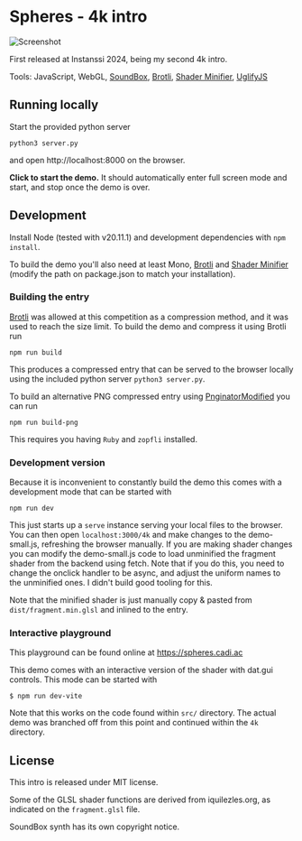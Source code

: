 # Spheres - 4k intro

![Screenshot](https://github.com/Cadiac/spheres/blob/main/entry/screenshot.png)

First released at Instanssi 2024, being my second 4k intro.

Tools: JavaScript, WebGL, [SoundBox](https://gitlab.com/mbitsnbites/soundbox), [Brotli](https://github.com/google/brotli), [Shader Minifier](http://www.ctrl-alt-test.fr), [UglifyJS](https://github.com/mishoo/UglifyJS)

<!-- ## Online version, TODO
https://spheres.cadi.ac/ -->

## Running locally

Start the provided python server

```shell
python3 server.py
```

and open http://localhost:8000 on the browser.

**Click to start the demo.** It should automatically enter full screen mode and start, and stop once the demo is over.

## Development

Install Node (tested with v20.11.1) and development dependencies with `npm install`.

To build the demo you'll also need at least Mono, [Brotli](https://github.com/google/brotli) and [Shader Minifier](http://www.ctrl-alt-test.fr) (modify the path on package.json to match your installation).

### Building the entry

[Brotli](https://github.com/google/brotli) was allowed at this competition as a compression method, and it was used to reach the size limit. To build the demo and compress it using Brotli run

```
npm run build
```

This produces a compressed entry that can be served to the browser locally using the included python server `python3 server.py`.

To build an alternative PNG compressed entry using [PnginatorModified](https://gitlab.com/tmptknn/pipeline/-/blob/main/tools/pnginator_modified.rb) you can run

```
npm run build-png
```

This requires you having `Ruby` and `zopfli` installed.

### Development version

Because it is inconvenient to constantly build the demo this comes with a development mode that can be started with

```
npm run dev
```

This just starts up a `serve` instance serving your local files to the browser. You can then open `localhost:3000/4k` and make changes to the demo-small.js, refreshing the browser manually. If you are making shader changes you can modify the demo-small.js code to load unminified the fragment shader from the backend using fetch. Note that if you do this, you need to change the onclick handler to be async, and adjust the uniform names to the unminified ones. I didn't build good tooling for this.

Note that the minified shader is just manually copy & pasted from `dist/fragment.min.glsl` and inlined to the entry.

### Interactive playground

This playground can be found online at https://spheres.cadi.ac

This demo comes with an interactive version of the shader with dat.gui controls. This mode can be started with

```shell
$ npm run dev-vite
```

Note that this works on the code found within `src/` directory. The actual demo was branched off from this point and continued within the `4k` directory.

## License

This intro is released under MIT license.

Some of the GLSL shader functions are derived from iquilezles.org, as indicated on the `fragment.glsl` file.

SoundBox synth has its own copyright notice.
